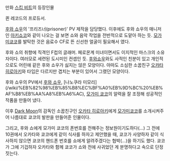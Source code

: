 만화 [스킵 비트](%EC%8A%A4%ED%82%B5%20%EB%B9%84%ED%8A%B8.md)의 등장인물

퀸 레코드의 프로듀서.

[후와 쇼우](%ED%9B%84%EC%99%80%20%EC%87%BC%EC%9A%B0.md)의 '프리즈너(prisoner)' PV
제작을 담당했다. 이후에도 후와 쇼우의 매니저인 [아키쇼코](%EC%95%84%ED%82%A4%20%EC%87%BC%EC%BD%94.md)와 같이 나오는 걸 보면 쇼와 음악 작업을
전반적으로 도맡아 하는 듯. [모가미쿄코](%EB%AA%A8%EA%B0%80%EB%AF%B8%20%EC%BF%84%EC%BD%94.md)를 발탁한 것은 음료수 CF로 뜬
신선한 얼굴이 필요해서 였다.

후와 쇼의 취향에 직격인 F컵의 글래머. 페로몬계 미녀이면서도 이지적인 마스크의 소유자이다. 여러모로 세련된 도시미인 컨셉인 듯. [후와쇼우](%ED%9B%84%EC%99%80%20%EC%87%BC%EC%9A%B0.md)와도 사적인 친분이 있고 개인적으로도 어린애 같은
후와 쇼우가 싫지는 않은 모양이다. 아마도 소심한 소꿉친구 [오카타 히로아키](%EC%98%A4%EC%B9%B4%ED%83%80%20%ED%9E%88%EB%A1%9C%EC%95%84%ED%82%A4.md)와 타입은 다르지만 겹치는 부분이 있어서 그랬던 모양이다.

후와 쇼우의 PV에서 [후와 쇼우](%ED%9B%84%EC%99%80%20%EC%87%BC%EC%9A%B0.md), [나노쿠라 미모리]
(/wiki/%EB%82%98%EB%85%B8%EC%BF%A0%EB%9D%BC%20%EB%AF%B8%EB%AA%A8%EB%A6%AC),
[모가미 쿄코](%EB%AA%A8%EA%B0%80%EB%AF%B8%20%EC%BF%84%EC%BD%94.md)의 알력을 잘 조정해
성공적인 작품을 만들어 냈다.

이후 [Dark Moon](Dark%20Moon.md)의 감독인 소꿉친구인 [오카타 히로아키](%EC%98%A4%EC%B9%B4%ED%83%80%20%ED%9E%88%EB%A1%9C%EC%95%84%ED%82%A4.md)에게 [모가미쿄코](%EB%AA%A8%EA%B0%80%EB%AF%B8%20%EC%BF%84%EC%BD%94.md)를 소개시켜주어 나름대로 쿄코의
발판을 만들어준 인물이다.  

그리고, 후와 쇼에게 모가미 쿄코의 폰번호를 전해주는 정보원이기도하다(...) 그 전에 10권에서 오카타와 쿄코에게 같이 식사를 하자고
제안했을 때, 쿄코가 사양하자 같이 식사하지 않으면 쿄코의 핸드폰 번호를 쇼에게 알려주겠다는 협박(...)을 하기도 했다. 쿄코가 그에
기겁하자 오카타와 함께 쿄코가 쇼와 전에 사귀었던 게 분명하다고 속으로 단정 짓는다.

